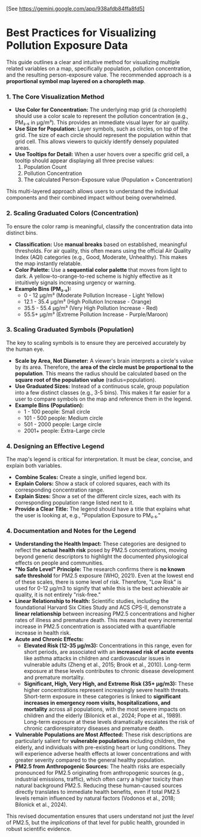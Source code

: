 [See https://gemini.google.com/app/938afdb84ffa8fd5]

# **Best Practices for Visualizing Pollution Exposure Data**

This guide outlines a clear and intuitive method for visualizing multiple related variables on a map, specifically population, pollution concentration, and the resulting person-exposure value. The recommended approach is a **proportional symbol map layered on a choropleth map**.

### **1\. The Core Visualization Method**

* **Use Color for Concentration:** The underlying map grid (a choropleth) should use a color scale to represent the pollution concentration (e.g., PM₂.₅ in µg/m³). This provides an immediate visual layer for air quality.  
* **Use Size for Population:** Layer symbols, such as circles, on top of the grid. The size of each circle should represent the population within that grid cell. This allows viewers to quickly identify densely populated areas.  
* **Use Tooltips for Detail:** When a user hovers over a specific grid cell, a tooltip should appear displaying all three precise values:  
  1. Population Count  
  2. Pollution Concentration  
  3. The calculated Person-Exposure value (Population × Concentration)

This multi-layered approach allows users to understand the individual components and their combined impact without being overwhelmed.

### **2\. Scaling Graduated Colors (Concentration)**

To ensure the color ramp is meaningful, classify the concentration data into distinct bins.

* **Classification:** Use **manual breaks** based on established, meaningful thresholds. For air quality, this often means using the official Air Quality Index (AQI) categories (e.g., Good, Moderate, Unhealthy). This makes the map instantly relatable.  
* **Color Palette:** Use a **sequential color palette** that moves from light to dark. A yellow-to-orange-to-red scheme is highly effective as it intuitively signals increasing urgency or warning.  
* **Example Bins (PM₂.₅):**  
  * 0 \- 12 µg/m³ (Moderate Pollution Increase \- Light Yellow)  
  * 12.1 \- 35.4 µg/m³ (High Pollution Increase \- Orange)  
  * 35.5 \- 55.4 µg/m³ (Very High Pollution Increase \- Red)  
  * 55.5+ µg/m³ (Extreme Pollution Increase \- Purple/Maroon)

### **3\. Scaling Graduated Symbols (Population)**

The key to scaling symbols is to ensure they are perceived accurately by the human eye.

* **Scale by Area, Not Diameter:** A viewer's brain interprets a circle's value by its area. Therefore, the **area of the circle must be proportional to the population**. This means the radius should be calculated based on the **square root of the population value** (radius∝population​).  
* **Use Graduated Sizes:** Instead of a continuous scale, group population into a few distinct classes (e.g., 3-5 bins). This makes it far easier for a user to compare symbols on the map and reference them in the legend.  
* **Example Bins (Population):**  
  * 1 \- 100 people: Small circle  
  * 101 \- 500 people: Medium circle  
  * 501 \- 2000 people: Large circle  
  * 2001+ people: Extra-Large circle

### **4\. Designing an Effective Legend**

The map's legend is critical for interpretation. It must be clear, concise, and explain both variables.

* **Combine Scales:** Create a single, unified legend box.  
* **Explain Colors:** Show a stack of colored squares, each with its corresponding concentration range.  
* **Explain Sizes:** Show a set of the different circle sizes, each with its corresponding population range listed next to it.  
* **Provide a Clear Title:** The legend should have a title that explains what the user is looking at, e.g., "Population Exposure to PM₂.₅."

### **4\. Documentation and Notes for the Legend**

* **Understanding the Health Impact:** These categories are designed to reflect the **actual health risk** posed by PM2.5 concentrations, moving beyond generic descriptors to highlight the documented physiological effects on people and communities.  
* **"No Safe Level" Principle:** The research confirms there is **no known safe threshold** for PM2.5 exposure (WHO, 2021). Even at the lowest end of these scales, there is some level of risk. Therefore, "Low Risk" is used for 0-12 µg/m3 to signify that while this is the best achievable air quality, it is not entirely "risk-free."  
* **Linear Relationship to Health:** Scientific studies, including the foundational Harvard Six Cities Study and ACS CPS-II, demonstrate a **linear relationship** between increasing PM2.5 concentrations and higher rates of illness and premature death. This means that every incremental increase in PM2.5 concentration is associated with a quantifiable increase in health risk.  
* **Acute and Chronic Effects:**  
  * **Elevated Risk (12-35 µg/m3):** Concentrations in this range, even for short periods, are associated with an **increased risk of acute events** like asthma attacks in children and cardiovascular issues in vulnerable adults (Zheng et al., 2015; Brook et al., 2010). Long-term exposure at these levels contributes to chronic disease development and premature mortality.  
  * **Significant, High, Very High, and Extreme Risk (35+ µg/m3):** These higher concentrations represent increasingly severe health threats. Short-term exposure in these categories is linked to **significant increases in emergency room visits, hospitalizations, and mortality** across all populations, with the most severe impacts on children and the elderly (Bilonick et al., 2024; Pope et al., 1989). Long-term exposure at these levels dramatically escalates the risk of chronic cardiorespiratory diseases and premature death.  
* **Vulnerable Populations are Most Affected:** These risk descriptions are particularly salient for **vulnerable populations** including children, the elderly, and individuals with pre-existing heart or lung conditions. They will experience adverse health effects at lower concentrations and with greater severity compared to the general healthy population.  
* **PM2.5 from Anthropogenic Sources:** The health risks are especially pronounced for PM2.5 originating from anthropogenic sources (e.g., industrial emissions, traffic), which often carry a higher toxicity than natural background PM2.5. Reducing these human-caused sources directly translates to immediate health benefits, even if total PM2.5 levels remain influenced by natural factors (Vodonos et al., 2018; Bilonick et al., 2024).

This revised documentation ensures that users understand not just the *level* of PM2.5, but the *implications* of that level for public health, grounded in robust scientific evidence.